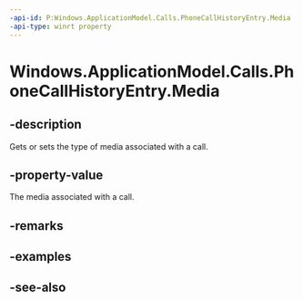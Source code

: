 ----api-id: P:Windows.ApplicationModel.Calls.PhoneCallHistoryEntry.Media
-api-type: winrt property
---<!-- Property syntaxpublic Windows.ApplicationModel.Calls.PhoneCallHistoryEntryMedia Media { get;  set; }--># Windows.ApplicationModel.Calls.PhoneCallHistoryEntry.Media## -descriptionGets or sets the type of media associated with a call.## -property-valueThe media associated with a call.## -remarks## -examples## -see-also